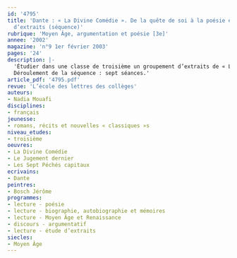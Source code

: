 ```yaml
---
id: '4795'
title: 'Dante : « La Divine Comédie ». De la quête de soi à la poésie engagée. Étude
  d’extraits (séquence)'
rubrique: 'Moyen Âge, argumentation et poésie [3e]'
annee: '2002'
magazine: 'n°9 1er février 2003'
pages: '24'
description: |-
  'Étudier dans une classe de troisième un groupement d’extraits de « La Divine Comédie » peut paraître surprenant. Cette œuvre du Moyen Âge est devenue obscure, d’une part parce que le poète y multiplie les références mythologiques et bibliques et, d’autre part, parce que l’œuvre est ancrée dans une situation d’énonciation précise, la fin du XIIIe siècle italien, et est, de ce fait, codée. Cependant, « La Divine Comédie », qui figure dans les accompagnements des programmes, donne à lire une démarche argumentative originale, entre le récit autobiographique et l’épopée, entre la fable et le conte philosophique. En ce sens, cette étude est l’occasion de créer un lien entre les différents pôles du programme (l’autobiographie, la poésie lyrique, la poésie engagée et les textes narratifs à visée argumentative). Elle amène les élèves à manipuler les différentes formes de discours et à découvrir les procédés utilisés dans le discours narratif pour convaincre le lecteur.
  Déroulement de la séquence : sept séances.'
article_pdf: '4795.pdf'
revue: 'L’école des lettres des collèges'
auteurs:
- Nadia Mouafi
disciplines:
- français
jeunesse:
- romans, récits et nouvelles « classiques »s
niveau_etudes:
- troisième
oeuvres:
- La Divine Comédie
- Le Jugement dernier
- Les Sept Péchés capitaux
ecrivains:
- Dante
peintres:
- Bosch Jérôme
programmes:
- lecture - poésie
- lecture - biographie, autobiographie et mémoires
- lecture - Moyen Âge et Renaissance
- discours - argumentatif
- lecture - étude d’extraits
siecles:
- Moyen Âge
---
```

